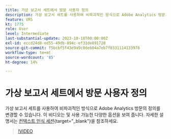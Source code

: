 ```yaml
---
title: 가상 보고서 세트에서 방문 사용자 정의
description: 가상 보고서 세트를 사용하여 비파괴적인 방식으로 Adobe Analytics 방문의 정의를 변경할 수 있습니다. 이 비디오는 및 사용 가능한 다양한 옵션을 보여 줍니다.
feature: VRS
kt: 1775
role: User
level: Intermediate
last-substantial-update: 2023-10-18T00:00:00Z
exl-id: eccd24d8-ed55-49db-894c-ef31de891728
source-git-commit: f5bcbf5f43e9a9c0de604a7eb7f0331114133978
workflow-type: tm+mt
source-wordcount: '85'
ht-degree: 14%

---
```


# 가상 보고서 세트에서 방문 사용자 정의

가상 보고서 세트를 사용하여 비파괴적인 방식으로 Adobe Analytics 방문의 정의를 변경할 수 있습니다. 이 비디오는 및 사용 가능한 다양한 옵션을 보여 줍니다. 자세한 설명서는 [컨텍스트 인식 세션](https://experienceleague.adobe.com/docs/analytics/components/virtual-report-suites/vrs-mobile-visit-processing.html){target="_blank"}을 참조하세요.

>[!VIDEO](https://video.tv.adobe.com/v/23545/?quality=12&learn=on)
